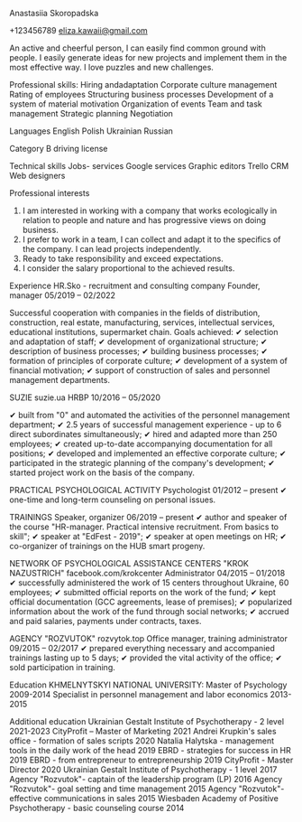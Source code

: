 
Anastasiia Skoropadska

+123456789 eliza.kawaii@gmail.com

An active and cheerful person, I can easily find common ground with people. I easily generate ideas for new projects and implement them in the most effective way. I love puzzles and new challenges.

Professional skills:
Hiring andadaptation
Corporate culture management
Rating of employees 
Structuring business processes 
Development of a system of material motivation
Organization of events
Team and task management
Strategic planning
Negotiation
 
Languages
English
Polish
Ukrainian
Russian
 
Category B driving license

Technical skills
Jobs- services
Google services
Graphic editors
Trello
CRM
Web designers

Professional interests
1. I am interested in working with a company that works ecologically in relation to people and nature and has progressive views on doing business.
2. I prefer to work in a team, I can collect and adapt it to the specifics of the company. I can lead projects independently.
3. Ready to take responsibility and exceed expectations.
4. I consider the salary proportional to the achieved results.
 

Experience
HR.Sko - recruitment and consulting company
Founder, manager
05/2019 – 02/2022

Successful cooperation with companies in the fields of distribution, construction, real estate, manufacturing, services, intellectual services, educational institutions, supermarket chain.
Goals achieved:
✔ selection and adaptation of staff;
✔ development of organizational structure;
✔ description of business processes;
✔ building business processes;
✔ formation of principles of corporate culture;
✔ development of a system of financial motivation;
✔ support of construction of sales and personnel management departments.


SUZIE suzie.ua 
HRBP
10/2016 – 05/2020 

✔ built from "0" and automated the activities of the personnel management
department;
✔ 2.5 years of successful management experience - up to 6 direct subordinates
simultaneously;
✔ hired and adapted more than 250 employees;
✔ created up-to-date accompanying documentation for all positions;
✔ developed and implemented an effective corporate culture;
✔ participated in the strategic planning of the company's development;
✔ started project work on the basis of the company.


PRACTICAL PSYCHOLOGICAL ACTIVITY
Psychologist
01/2012 – present
✔ one-time and long-term counseling on personal issues.


TRAININGS
Speaker, organizer
06/2019 – present
✔ author and speaker of the course "HR-manager. Practical intensive recruitment.
From basics to skill";
✔ speaker at "EdFest - 2019";
✔ speaker at open meetings on HR;
✔ co-organizer of trainings on the HUB smart progeny.


NETWORK OF PSYCHOLOGICAL ASSISTANCE CENTERS "KROK NAZUSTRICH" facebook.com/krokcenter 
Administrator
04/2015 – 01/2018
✔ successfully administered the work of 15 centers throughout Ukraine, 60
employees;
✔ submitted official reports on the work of the fund;
✔ kept official documentation (GCC agreements, lease of premises);
✔ popularized information about the work of the fund through social networks;
✔ accrued and paid salaries, payments under contracts, taxes.


AGENCY "ROZVUTOK" rozvytok.top
Office manager, training administrator
09/2015 – 02/2017
✔ prepared everything necessary and accompanied trainings lasting up to 5 days;
✔ provided the vital activity of the office;
✔ sold participation in training.


Education
KHMELNYTSKYI NATIONAL UNIVERSITY:
Master of Psychology 2009-2014
Specialist in personnel management and labor economics 2013-2015


Additional education 
Ukrainian Gestalt Institute of Psychotherapy - 2 level 2021-2023
CityProfit – Master of Marketing 2021
Andrei Krupkin's sales office - formation of sales scripts 2020
Natalia Halytska - management tools in the daily work of the head 2019
EBRD - strategies for success in HR 2019
EBRD - from entrepreneur to entrepreneurship 2019
CityProfit - Master Director 2020
Ukrainian Gestalt Institute of Psychotherapy - 1 level 2017
Agency "Rozvutok"- captain of the leadership program (LP) 2016
Agency "Rozvutok"- goal setting and time management 2015
Agency "Rozvutok"- effective communications in sales 2015
Wiesbaden Academy of Positive Psychotherapy - basic counseling course 2014
